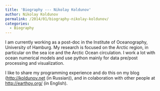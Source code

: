 ```yaml
---
title: 'Biography --- Nikolay Koldunov'
author: Nikolay Koldunov
permalink: /2014/01/biography-nikolay-koldunov/
categories:
  - Biography
---
```

I am currently working as a post-doc in the Institute of Oceanography, University of Hamburg. My research is focused on the Arctic region, in particular on the sea ice and the Arctic Ocean circulation. I work a lot with ocean numerical models and use python mainly for data pre/post processing and visualization.

I like to share my programming experience and do this on my blog (<http://koldunov.net> (in Russian)), and in colaboration with other people at <http://earthpy.org/> (in English).
